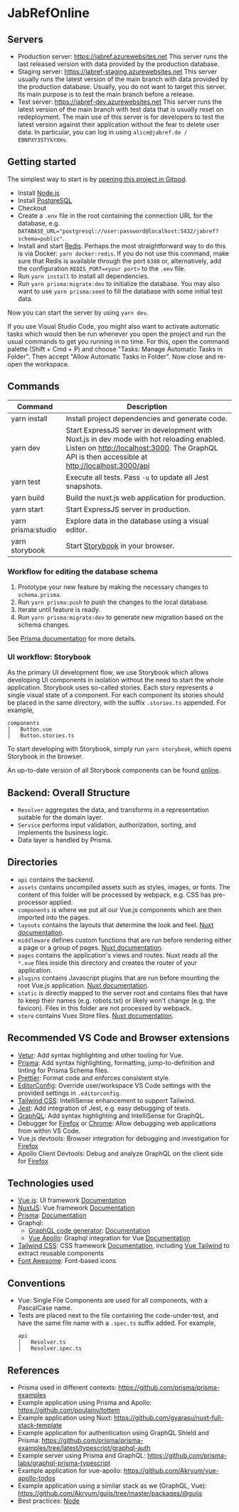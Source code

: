 # JabRefOnline

## Servers
- Production server: https://jabref.azurewebsites.net
  This server runs the last released version with data provided by the production database.
- Staging server: https://jabref-staging.azurewebsites.net
  This server usually runs the latest version of the main branch with data provided by the production database.
  Usually, you do not want to target this server. Its main purpose is to test the main branch before a release.
- Test server: https://jabref-dev.azurewebsites.net
  This server runs the latest version of the main branch with test data that is usually reset on redeployment.
  The main use of this server is for developers to test the latest version against their application without the fear to delete user data.
  In particular, you can log in using `alice@jabref.de / EBNPXY35TYkYXHs`.

## Getting started
The simplest way to start is by [opening this project in Gitpod](https://gitpod.io/#https://github.com/JabRef/JabRefOnline/).

- Install [Node.js](https://nodejs.org/)
- Install [PostgreSQL](https://www.postgresql.org/)
- Checkout
- Create a `.env` file in the root containing the connection URL for the database, e.g. `DATABASE_URL="postgresql://user:password@localhost:5432/jabref?schema=public"`.
- Install and start [Redis](https://redis.io/).
  Perhaps the most straightforward way to do this is via Docker: `yarn docker:redis`.
  If you do not use this command, make sure that Redis is available through the port `6380` or, alternatively, add the configuration `REDIS_PORT=<your port>` to the `.env` file. 
- Run `yarn install` to install all dependencies.
- Run `yarn prisma:migrate:dev` to initialize the database. You may also want to use `yarn prisma:seed` to fill the database with some initial test data.

Now you can start the server by using `yarn dev`.

If you use Visual Studio Code, you might also want to activate automatic tasks which would then be run whenever you open the project and run the usual commands to get you running in no time.
For this, open the command palette (Shift + Cmd + P) and choose "Tasks: Manage Automatic Tasks in Folder".
Then accept "Allow Automatic Tasks in Folder".
Now close and re-open the workspace. 

## Commands

| Command | Description |
|---------|-------------|
| yarn install | Install project dependencies and generate code. |
| yarn dev | Start ExpressJS server in development with Nuxt.js in dev mode with hot reloading enabled. Listen on [http://localhost:3000](http://localhost:3000). The GraphQL API is then accessible at [http://localhost:3000/api](http://localhost:3000/api) |
| yarn test | Execute all tests. Pass `-u` to update all Jest snapshots.|
| yarn build | Build the nuxt.js web application for production. |
| yarn start | Start ExpressJS server in production. |
| yarn prisma:studio | Explore data in the database using a visual editor. |
| yarn storybook | Start [Storybook](#ui-workflow-storybook) in your browser. |


### Workflow for editing the database schema

1. Prototype your new feature by making the necessary changes to `schema.prisma`.
2. Run `yarn prisma:push` to push the changes to the local database.
3. Iterate until feature is ready.
4. Run `yarn prisma:migrate:dev` to generate new migration based on the schema changes.

See [Prisma documentation](https://www.prisma.io/docs/guides/application-lifecycle/prototyping-schema-db-push) for more details.

### UI workflow: Storybook
As the primary UI development flow, we use Storybook which allows developing UI components in isolation without the need to start the whole application.
Storybook uses so-called stories.
Each story represents a single visual state of a component.
For each component its stories should be placed in the same directory, with the suffix `.stories.ts` appended.
For example, 
```
components
│   Button.vue
│   Button.stories.ts
```
To start developing with Storybook, simply run `yarn storybook`, which opens Storybook in the browser.

An up-to-date version of all Storybook components can be found [online](https://www.chromatic.com/library?appId=61142988527d34003b1e783d&branch=main).

## Backend: Overall Structure
- `Resolver` aggregates the data, and transforms in a representation suitable for the domain layer.
- `Service` performs input validation, authorization, sorting, and implements the business logic.
- Data layer is handled by Prisma.  

## Directories

- `api` contains the backend.
- `assets` contains uncompiled assets such as styles, images, or fonts. The content of this folder will be processed by webpack, e.g. CSS has pre-processor applied.
- `components` is where we put all our Vue.js components which are then imported into the pages.
- `layouts` contains the layouts that determine the look and feel. [Nuxt documentation](https://nuxtjs.org/docs/2.x/directory-structure/layouts).
- `middleware` defines custom functions that are run before rendering either a page or a group of pages. [Nuxt documentation](https://nuxtjs.org/docs/2.x/directory-structure/middleware).
- `pages` contains the application's views and routes. Nuxt reads all the `*.vue` files inside this directory and creates the router of your application. 
- `plugins` contains Javascript plugins that are run before mounting the root Vue.js application. [Nuxt documentation](https://nuxtjs.org/guide/plugins).
- `static` is directly mapped to the server root and contains files that have to keep their names (e.g. robots.txt) or likely won't change (e.g. the favicon). Files in this folder are not processed by webpack.
- `store` contains Vuex Store files. [Nuxt documentation](https://nuxtjs.org/guide/vuex-store).

## Recommended VS Code and Browser extensions
- [Vetur](https://marketplace.visualstudio.com/items?itemName=octref.vetur): Add syntax highlighting and other tooling for Vue. 
- [Prisma](https://marketplace.visualstudio.com/items?itemName=Prisma.prisma): Add syntax highlighting, formatting, jump-to-definition and linting for Prisma Schema files. 
- [Prettier](https://marketplace.visualstudio.com/items?itemName=esbenp.prettier-vscode): Format code and enforces consistent style.
- [EditorConfig](https://marketplace.visualstudio.com/items?itemName=EditorConfig.EditorConfig): Override user/workspace VS Code settings with the provided settings in `.editorconfig`.
- [Tailwind CSS](https://marketplace.visualstudio.com/items?itemName=bradlc.vscode-tailwindcss): IntelliSense enhancement to support Tailwind.
- [Jest](https://marketplace.visualstudio.com/items?itemName=Orta.vscode-jest): Add integration of Jest, e.g. easy debugging of tests.
- [GraphQL](https://marketplace.visualstudio.com/items?itemName=GraphQL.vscode-graphql): Add syntax highlighting and IntelliSense for GraphQL.
- Debugger for [Firefox](https://marketplace.visualstudio.com/items?itemName=firefox-devtools.vscode-firefox-debug) or [Chrome](https://marketplace.visualstudio.com/items?itemName=msjsdiag.debugger-for-chrome): Allow debugging web applications from within VS Code. 
- Vue.js devtools: Browser integration for debugging and investigation for [Firefox](https://addons.mozilla.org/en-US/firefox/addon/vue-js-devtools/)
- Apollo Client Devtools: Debug and analyze GraphQL on the client side for [Firefox](https://addons.mozilla.org/en-US/firefox/addon/apollo-developer-tools/) 

## Technologies used
- [Vue.js](https://vuejs.org/): UI framework [Documentation](https://vuejs.org/v2/guide/)
- [NuxtJS](https://nuxtjs.org/): Vue framework [Documentation](https://nuxtjs.org/docs/2.x/get-started/installation)
- [Prisma](https://www.prisma.io/): [Documentation](https://www.prisma.io/docs/)
- Graphql:
   - [GraphQL code generator](https://graphql-code-generator.com/): [Documentation](https://graphql-code-generator.com/docs/getting-started/index)
   - [Vue Apollo](https://apollo.vuejs.org/): Graphql integration for Vue [Documentation](https://v4.apollo.vuejs.org/guide-option/)
- [Tailwind CSS](https://tailwindcss.com/): CSS framework [Documentation](https://tailwindcss.com/docs), including [Vue Tailwind](https://www.vue-tailwind.com/docs/installation) to extract reusable components 
- [Font Awesome](https://fontawesome.com/icons?d=gallery&p=2): Font-based icons

## Conventions
- Vue: Single File Components are used for all components, with a PascalCase name.
- Tests are placed next to the file containing the code-under-test, and have the same file name with a `.spec.ts` suffix added.
  For example, 
  ```
  api
  │   Resolver.ts
  │   Resolver.spec.ts
  ```

## References
- Prisma used in different contexts: https://github.com/prisma/prisma-examples
- Example application using Prisma and Apollo: https://github.com/poulainv/tottem
- Example application using Nuxt: https://github.com/gyarasu/nuxt-full-stack-template
- Example application for authentication using GraphQL Shield and Prisma: https://github.com/prisma/prisma-examples/tree/latest/typescript/graphql-auth
- Example server using Prisma and GraphQL: https://github.com/prisma-labs/graphql-prisma-typescript
- Example application for vue-apollo: https://github.com/Akryum/vue-apollo-todos
- Example application using a similar stack as we (GraphQL, Vue): https://github.com/Akryum/guijs/tree/master/packages/@guijs
- Best practices: [Node](https://github.com/goldbergyoni/nodebestpractices)
